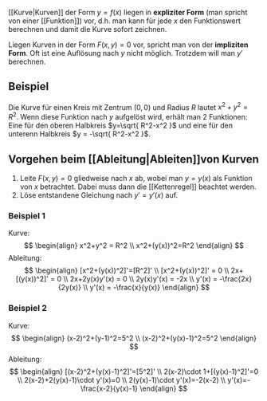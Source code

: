 [[Kurve|Kurven]] der Form $y=f(x)$ liegen in **expliziter Form** (man spricht von einer [[Funktion]]) vor, d.h. man kann für jede $x$ den Funktionswert berechnen und damit die Kurve sofort zeichnen.

Liegen Kurven in der Form $F(x,y) = 0$ vor, spricht man von der **impliziten Form**. Oft ist eine Auflösung nach $y$ nicht möglich. Trotzdem will man $y'$ berechnen.

## Beispiel
Die Kurve für einen Kreis mit Zentrum $(0,0)$ und Radius $R$ lautet $x^2+y^2=R^2$.
Wenn diese Funktion nach $y$ aufgelöst wird, erhält man 2 Funktionen: Eine für den oberen Halbkreis $y=\sqrt{ R^2-x^2 }$ und eine für den unterenn Halbkreis $y = -\sqrt{ R^2-x^2 }$. 

## Vorgehen beim [[Ableitung|Ableiten]]von Kurven
1. Leite $F(x,y) = 0$ gliedweise nach $x$ ab, wobei man $y=y(x)$ als Funktion von $x$ betrachtet. Dabei muss dann die [[Kettenregel]] beachtet werden.
2. Löse entstandene Gleichung nach $y' = y'(x)$ auf.
### Beispiel 1
Kurve:
$$
\begin{align}
x^2+y^2 = R^2 \\
x^2+(y(x))^2=R^2
\end{align}
$$
Ableitung:
$$
\begin{align}
[x^2+(y(x))^2]'=[R^2]' \\
[x^2+(y(x))^2]' = 0 \\
2x+[(y(x))^2]' = 0 \\
2x+2y(x)y'(x) = 0 \\
2y(x)y'(x) = -2x \\
y'(x) = -\frac{2x}{2y(x)} \\
y'(x) = -\frac{x}{y(x)} 
\end{align}
$$

### Beispiel 2
Kurve:
$$
\begin{align}
(x-2)^2+(y-1)^2=5^2 \\
(x-2)^2+(y(x)-1)^2=5^2
\end{align}
$$
Ableitung:
$$
\begin{align}
[(x-2)^2+(y(x)-1)^2]'=[5^2]' \\
2(x-2)\cdot 1+[(y(x)-1)^2]'=0 \\
2(x-2)+2(y(x)-1)\cdot y'(x)=0 \\
2(y(x)-1)\cdot y'(x)=-2(x-2) \\
y'(x)=-\frac{x-2}{y(x)-1}
\end{align}
$$


